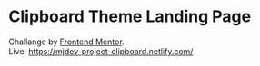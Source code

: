 # Clipboard Theme Landing Page
Challange by [Frontend Mentor](https://www.frontendmentor.io/challenges).  
Live: https://mjdev-project-clipboard.netlify.com/
